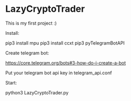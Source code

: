 # LazyCryptoTrader
This is my first project :)

Install:

pip3 install mpu
pip3 install ccxt
pip3 pyTelegramBotAPI

Create telegram bot:

https://core.telegram.org/bots#3-how-do-i-create-a-bot

Put your telegram bot api key in telegram_api.conf 

Start:

python3 LazyCryptoTrader.py

